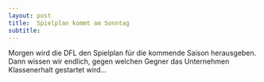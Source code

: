 ```yaml
---
layout: post
title:  Spielplan kommt am Sonntag
subtitle:  
---
```


Morgen wird die DFL den Spielplan für die kommende Saison herausgeben. Dann wissen wir endlich, gegen welchen Gegner das Unternehmen Klassenerhalt gestartet wird...



